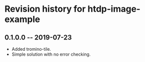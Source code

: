 # Revision history for htdp-image-example

## 0.1.0.0 -- 2019-07-23

* Added tromino-tile.
* Simple solution with no error checking.
